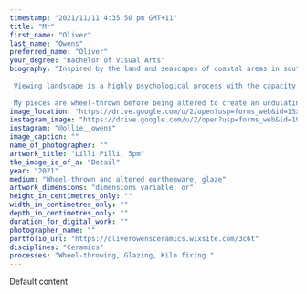 ```yaml
---
timestamp: "2021/11/11 4:35:50 pm GMT+11"
title: "Mr"
first_name: "Oliver"
last_name: "Owens"
preferred_name: "Oliver"
your_degree: "Bachelor of Visual Arts"
biography: "Inspired by the land and seascapes of coastal areas in southern New South Wales, my ceramic vessels explore the relationships humans share with place through abstracted depiction of landscape. 
 
 Viewing landscape is a highly psychological process with the capacity to shape people's relationship to place through forming conceptions such as beauty, value or safety. This is what drives my practice. By abstractly depicting the light and colour qualities of New South Wales coastal areas, my work distils the essence of a place characterised by dense vegetation, rock formations and expansive ocean horizons. At the same time, it relies on viewers psychological processes which form conceptions of the natural world to generate its meaning. 
 
 My pieces are wheel-thrown before being altered to create an undulating surface profile and accentuate the qualities of the thrown mark. Such qualities recall the structure of rock formations along the coastline. The segmentation of each vessel focusses the three-dimensional representation of landscape around a horizon line, and satin glaze finishes complement this. Operating in bands, my glazes explore colour field relationships as they relate to atmospheric qualities of light and colour. Soft hues of blue, white, orange and green mirror those found in the vegetation, sea and sky along the coastal landscape, and in the transitional areas where glazes overlap, each vessel registers a unique surface interaction of running, mixing and speckling."
image_location: "https://drive.google.com/u/2/open?usp=forms_web&id=1Sx3xdLBOLQ9Dp2XYCzUSd4HZEBgdL_2L"
instagram_image: "https://drive.google.com/u/2/open?usp=forms_web&id=19PUw67FCQR4jvN3YlYSh7qG9uZMHkYhB"
instagram: "@ollie__owens"
image_caption: ""
name_of_photographer: ""
artwork_title: "Lilli Pilli, 5pm"
the_image_is_of_a: "Detail"
year: "2021"
medium: "Wheel-thrown and altered earthenware, glaze"
artwork_dimensions: "dimensions variable; or"
height_in_centimetres_only: ""
width_in_centimetres_only: ""
depth_in_centimetres_only: ""
duration_for_digital_work: ""
photographer_name: ""
portfolio_url: "https://oliverowensceramics.wixsite.com/3c6t"
disciplines: "Ceramics"
processes: "Wheel-throwing, Glazing, Kiln firing."
---
```


Default content